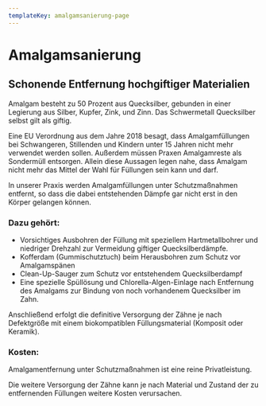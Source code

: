 ```yaml
---
templateKey: amalgamsanierung-page
---
```

# Amalgamsanierung

## Schonende Entfernung hochgiftiger Materialien

Amalgam besteht zu 50 Prozent aus Quecksilber, gebunden in einer Legierung aus Silber, Kupfer, Zink, und Zinn. Das Schwermetall Quecksilber selbst gilt als giftig.  

Eine EU Verordnung aus dem Jahre 2018 besagt, dass Amalgamfüllungen bei Schwangeren, Stillenden und Kindern unter 15 Jahren nicht mehr verwendet werden sollen. Außerdem müssen Praxen Amalgamreste als Sondermüll entsorgen. Allein diese Aussagen legen nahe, dass Amalgam nicht mehr das Mittel der Wahl für Füllungen sein kann und darf.  

In unserer Praxis werden Amalgamfüllungen unter Schutzmaßnahmen entfernt, so dass die dabei entstehenden Dämpfe gar nicht erst in den Körper gelangen können.  

### Dazu gehört:  

* Vorsichtiges Ausbohren der Füllung mit speziellem Hartmetallbohrer und niedriger Drehzahl zur Vermeidung giftiger Quecksilberdämpfe.
* Kofferdam (Gummischutztuch) beim Herausbohren zum Schutz vor Amalgamspänen
* Clean-Up-Sauger zum Schutz vor entstehendem Quecksilberdampf
* Eine spezielle Spüllösung und Chlorella-Algen-Einlage nach Entfernung des Amalgams zur Bindung von noch vorhandenem Quecksilber im Zahn.  

Anschließend erfolgt die definitive Versorgung der Zähne je nach Defektgröße mit einem biokompatiblen Füllungsmaterial (Komposit oder Keramik).  

### Kosten:

Amalgamentfernung unter Schutzmaßnahmen ist eine reine Privatleistung.  

Die weitere Versorgung der Zähne kann je nach Material und Zustand der zu entfernenden Füllungen weitere Kosten verursachen.